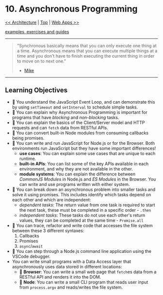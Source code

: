 # 10. Asynchronous Programming

[&lt;&lt; Architecture](../architecture/README.md) \| [Top](../README.md) \| [Web Apps &gt;&gt;](../web-apps/README.md)

[examples, exercises and guides](https://github.com/HackYourFutureBelgium/asynchronous-programming)

---

> "Synchronous basically means that you can only execute one thing at a time. Asynchronous means that you can execute multiple things at a time and you don't have to finish executing the current thing in order to move on to next one."
>
> - [Mike](https://stackoverflow.com/a/33585047)

---

## Learning Objectives

- 🥚 You understand the JavaScript Event Loop, and can demonstrate this by using `setTimeout` and `setInterval` to schedule simple tasks.
- 🥚 You can explain why Asynchronous Programming is important for programs that have _blocking_ and _non-blocking_ tasks.
- 🥚 You can explain the basics of the Client/Server model and HTTP requests and can `fetch` data from RESTful APIs.
- 🥚 You can convert built-in Node modules from consuming callbacks being promises.
- 🐣 You can write and run JavaScript for Node.js or for the Browser. Both environments run JavaScript but they have some important differences!
  - **use cases**: You can explain some use cases that are unique to each runtime.
  - **built-in APIs**: You can list some of the key APIs available in each environment, and why they are not available in the other.
  - **module systems**: You can explain the difference between _CommonJS Modules_ in Node.js and _ES Modules_ in the Browser. You can write and use programs written with either system.
- 🐣 You can break down an asynchronous problem into smaller tasks and solve it using promises. This includes identify which tasks depend on each other and which are independent:
  - _dependent tasks_: The return value from one task is required to start the next task, these must be completed in a specific order - `.then`
  - _independent tasks_: These tasks do not use each other's return values, they can be completed at the same time - `Promise.all`
- 🐣 You can trace, refactor and write code that accesses the file system between these 3 different syntaxes:
  1. Callbacks
  2. Promises
  3. `async`/`await`
- 🐣 You can step through a Node.js command line application using the VSCode debugger.
- You can write small programs with a Data Access layer that asynchronously uses data stored in different locations:
  - 🐣 **Browser**: You can write a small web page that `fetch`es data from a RESTful API and renders it into the DOM.
  - 🐥 **Node**: You can write a small CLI program that reads user input from `process.argv` and reads/writes the file system.
